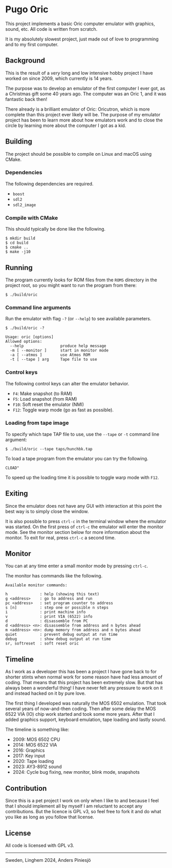 # Pugo Oric

This project implements a basic Oric computer emulator with graphics, sound, etc.
All code is written from scratch.

It is my absolutely slowest project, just made out of love to programming and to my first computer.

## Background

This is the result of a *very* long and low intensive hobby project I have worked on
since 2009, which currently is 14 years.

The purpose was to develop an emulator of the first computer I ever got,
as a Christmas gift some 40 years ago. The computer was an Oric 1, and it
was fantastic back then!

There already is a brilliant emulator of Oric: Oricutron, which is more
complete than this project ever likely will be. The purpose of my emulator
project has been to learn more about how emulators work and to close the circle
by learning more about the computer I got as a kid.


## Building

The project should be possible to compile on Linux and macOS using CMake.

### Dependencies

The following dependencies are required.

 * `boost`
 * `sdl2`
 * `sdl2_image`

### Compile with CMake

This should typically be done like the following.

```
$ mkdir build
$ cd build
$ cmake ..
$ make -j10
```

## Running

The program currently looks for ROM files from the `ROMS` directory in the project
root, so you might want to run the program from there:

```
$ ./build/oric
```

### Command line arguments

Run the emulator with flag `-?` (or `--help`) to see available parameters.

```
$ ./build/oric -?

Usage: oric [options]
Allowed options:
  --help                produce help message
  -m [ --monitor ]      start in monitor mode
  -a [ --atmos ]        use Atmos ROM
  -t [ --tape ] arg     Tape file to use
```

### Control keys

The following control keys can alter the emulator behavior.

* `F4`: Make snapshot (to RAM)
* `F5`: Load snapshot (from RAM)
* `F10`: Soft reset the emulator (NMI)
* `F12`: Toggle warp mode (go as fast as possible).


### Loading from tape image

To specify which tape TAP file to use, use the `--tape` or `-t` command line
argument:

```
$ ./build/oric --tape taps/hunchbk.tap
```

To load a tape program from the emulator you can try the following.

```
CLOAD"
```

To speed up the loading time it is possible to toggle warp mode with
`F12`.

## Exiting

Since the emulator does not have any GUI with interaction at this point
the best way is to simply close the window.

It is also possible to press `ctrl-c` in the terminal window where the
emulator was started. On the first press of `ctrl-c` the emulator will
enter the monitor mode. See the monitor section below for more 
information about the monitor. To exit for real, press `ctrl-c` a second 
time.

## Monitor

You can at any time enter a small monitor mode by pressing `ctrl-c`.

The monitor has commands like the following.

```
Available monitor commands:

h              : help (showing this text)
g <address>    : go to address and run
pc <address>   : set program counter to address
s [n]          : step one or possible n steps
i              : print machine info
v              : print VIA (6522) info
d              : disassemble from PC
d <address> <n>: disassemble from address and n bytes ahead
m <address> <n>: dump memory from address and n bytes ahead
quiet          : prevent debug output at run time
debug          : show debug output at run time
sr, softreset  : soft reset oric
```
 

## Timeline

As I work as a developer this has been a project I have gone back to for shorter
stints when normal work for some reason have had less amount of coding. That means
that this project has been extremely slow. But that has always been a wonderful thing!
I have never felt any pressure to work on it and instead hacked on it by pure love.

The first thing I developed was naturally the MOS 6502 emulation. That took several
years of now-and-then coding. Then after some delay the MOS 6522 VIA (IO) chip work
started and took some more years. After that I added graphics support, keyboard
emulation, tape loading and lastly sound.

The timeline is something like:

* 2009: MOS 6502 CPU
* 2014: MOS 6522 VIA
* 2016: Graphics
* 2017: Key input
* 2020: Tape loading
* 2023: AY3-8912 sound
* 2024: Cycle bug fixing, new monitor, blink mode, snapshots


## Contribution

Since this is a pet project I work on only when I like to and because I feel that
I should implement all by myself I am reluctant to accept any contributions. But 
the licence is GPL v3, so feel free to fork it and do what you like as long as
you follow that license.

## License

All code is licensed with GPL v3.

---
Sweden, Linghem 2024, Anders Piniesjö
